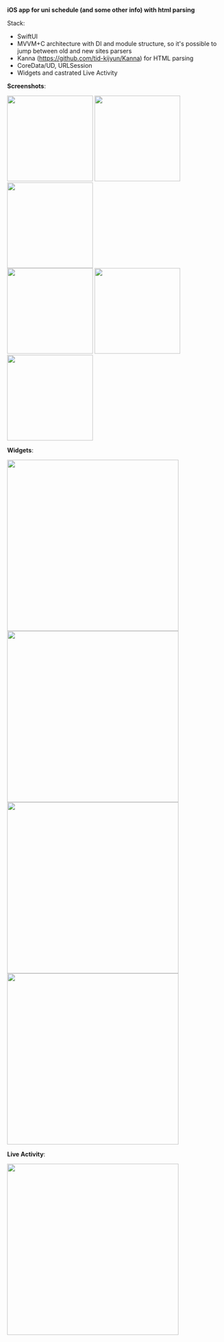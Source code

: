 **iOS app for uni schedule (and some other info) with html parsing**

Stack:
  - SwiftUI
  - MVVM+C architecture with DI and module structure, so it's possible to jump between old and new sites parsers
  - Kanna (https://github.com/tid-kijyun/Kanna) for HTML parsing
  - CoreData/UD, URLSession
  - Widgets and castrated Live Activity

**Screenshots**:  

<img src="https://github.com/user-attachments/assets/eb7e0ac6-fd9f-4d52-9051-565cc3adae1c" width="200"/>
<img src="https://github.com/user-attachments/assets/a38e42ee-1c75-473e-98dc-35c0fa559e50" width="200"/>
<img src="https://github.com/user-attachments/assets/6d57df67-a458-4eb3-9d68-42ad7d4e3cf5" width="200"/>
<br/>
<img src="https://github.com/user-attachments/assets/e7b1053c-292f-4466-90e7-708858524b4d" width="200"/>
<img src="https://github.com/user-attachments/assets/9e6393a3-1bbd-4d23-8041-1527e04497fa" width="200"/>
<img src="https://github.com/user-attachments/assets/ab35cf78-de39-432e-9fb4-735680aba012" width="200"/>

**Widgets**:  

<img src="https://github.com/user-attachments/assets/1f14231c-abf2-4c28-b9b0-64017213784e" width="400"/>
<img src="https://github.com/user-attachments/assets/31c93c10-074b-46e4-b084-73f6a60d50c4" width="400"/>
<br/>
<img src="https://github.com/user-attachments/assets/075b82b2-35c2-4cf8-a264-320e1371c7a3" width="400"/>
<img src="https://github.com/user-attachments/assets/c2a6c82a-0582-4565-a4a9-c9a4137a3e46" width="400"/>

**Live Activity**:  

<img src="https://github.com/user-attachments/assets/62e95d07-02c1-458c-949e-36dcb9660232" width="400"/>
